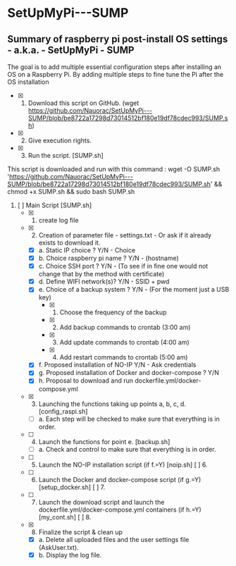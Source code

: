 # SetUpMyPi---SUMP
Summary of raspberry pi post-install OS settings - a.k.a. - SetUpMyPi - SUMP
----------------------------------------------------------------------------------------------------

The goal is to add multiple essential configuration steps after installing an OS on a Raspberry Pi.
By adding multiple steps to fine tune the Pi after the OS installation 

- [X] 1. Download this script on GitHub. (wget https://github.com/Nauorac/SetUpMyPi---SUMP/blob/be8722a17298d73014512bf180e19df78cdec993/SUMP.sh)
- [X] 2. Give execution rights.
- [X] 3. Run the script. [SUMP.sh]

This script is downloaded and run with this command : 
wget -O SUMP.sh 'https://github.com/Nauorac/SetUpMyPi---SUMP/blob/be8722a17298d73014512bf180e19df78cdec993/SUMP.sh' && chmod +x SUMP.sh && sudo bash SUMP.sh

1. [ ] Main Script [SUMP.sh]
	- [x] 1. create log file
	- [x] 2. Creation of parameter file - settings.txt - Or ask if it already exists to download it.
		- [x] a. Static IP choice ? Y/N - Choice
		- [x] b. Choice raspberry pi name ? Y/N - (hostname)
		- [x] c. Choice SSH port ? Y/N - (To see if in fine one would not change that by the method with certificate)
		- [x] d. Define WIFI network(s)? Y/N - SSID + pwd
		- [x] e. Choice of a backup system ? Y/N - (For the moment just a USB key)
			- [x] 1. Choose the frequency of the backup
			- [x] 2. Add backup commands to crontab (3:00 am)
			- [x] 3. Add update commands to crontab (4:00 am)
			- [x] 4. Add restart commands to crontab (5:00 am)
		- [x] f. Proposed installation of NO-IP Y/N - Ask credentials
		- [x] g. Proposed installation of Docker and docker-compose ? Y/N
		- [x] h. Proposal to download and run dockerfile.yml/docker-compose.yml
	- [x] 3. Launching the functions taking up points a, b, c, d. [config_raspi.sh]
		- [ ] a. Each step will be checked to make sure that everything is in order.
	- [ ] 4. Launch the functions for point e. [backup.sh]
		- [ ] a. Check and control to make sure that everything is in order.
	- [ ] 5. Launch the NO-IP installation script (if f.=Y) [noip.sh] [ ] 6.
	- [ ] 6. Launch the Docker and docker-compose script (if g.=Y) [setup_docker.sh] [ ] 7.
	- [ ] 7. Launch the download script and launch the dockerfile.yml/docker-compose.yml containers (if h.=Y) [my_cont.sh] [ ] 8.
	- [x] 8. Finalize the script & clean up
		- [x] a. Delete all uploaded files and the user settings file (AskUser.txt).
		- [x] b. Display the log file.

